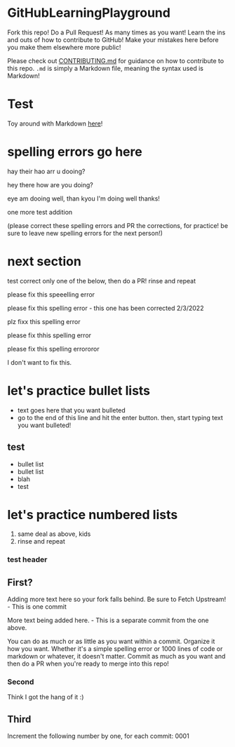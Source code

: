 # GitHubLearningPlayground
<!--- Please do not delete the below comment, everything else is free reign -->
Fork this repo! Do a Pull Request! As many times as you want! Learn the ins and outs of how to contribute to GitHub! Make your mistakes here before you make them elsewhere more public! 

Please check out [CONTRIBUTING.md](https://github.com/Digital-Forensics-Discord-Server/GitHubLearningPlayground/blob/main/CONTRIBUTING.md) for guidance on how to contribute to this repo. `.md` is simply a Markdown file, meaning the syntax used is Markdown!
<!--- Please do not delete the above comment, everything else is free reign! -->

# Test

<!--- Please do not delete the below comment, everything else is free reign -->
Toy around with Markdown [here](https://docs.github.com/en/github/writing-on-github/getting-started-with-writing-and-formatting-on-github/basic-writing-and-formatting-syntax)!
<!--- Please do not delete the above comment, everything else is free reign! -->


# spelling errors go here

hay their hao arr u dooing?

hey there how are you doing?

eye am dooing well, than kyou
I'm doing well thanks!

one more test addition

(please correct these spelling errors and PR the corrections, for practice! be sure to leave new spelling errors for the next person!)

# next section

test
correct only one of the below, then do a PR! rinse and repeat

please fix this speeelling error

please fix this spelling error - this one has been corrected 2/3/2022

plz fixx this spelling error

please fix thhis spelling error

please fix this spelling errororor

I don't want to fix this.

# let's practice bullet lists

* text goes here that you want bulleted
* go to the end of this line and hit the enter button. then, start typing text you want bulleted!

## test

* bullet list
* bullet list
* blah
* test

# let's practice numbered lists

1. same deal as above, kids
2. rinse and repeat

### test header

## First?

Adding more text here so your fork falls behind. Be sure to Fetch Upstream! - This is one commit

More text being added here. - This is a separate commit from the one above.

You can do as much or as little as you want within a commit. Organize it how you want. Whether it's a simple spelling error or 1000 lines of code or markdown or whatever, it doesn't matter. Commit as much as you want and then do a PR when you're ready to merge into this repo!

### Second
Think I got the hang of it :)

## Third

Increment the following number by one, for each commit: 0001

